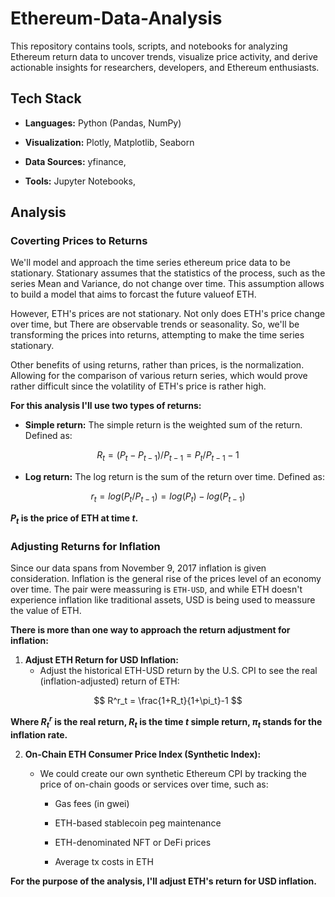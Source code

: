 # Ethereum-Data-Analysis
This repository contains tools, scripts, and notebooks for analyzing Ethereum return data to uncover trends, visualize price activity, and derive actionable insights for researchers, developers, and Ethereum enthusiasts.

## Tech Stack
- **Languages:** Python (Pandas, NumPy)

- **Visualization:** Plotly, Matplotlib, Seaborn

- **Data Sources:** yfinance,

- **Tools:** Jupyter Notebooks,

## Analysis


### Coverting Prices to Returns
We'll model and approach the time series ethereum price data to be stationary. Stationary assumes that the statistics of the process, such as the series Mean and Variance, do not change over time. This assumption allows to build a model that aims to forcast the future valueof ETH.

However, ETH's prices are not stationary. Not only does ETH's price change over time, but There are observable trends or seasonality. So, we'll be transforming the prices into returns, attempting to make the time series stationary.

Other benefits of using returns, rather than prices, is the normalization. Allowing for the comparison of various return series, which would prove rather difficult since the volatility of ETH's price is rather high.

**For this analysis I'll use two types of returns:**

- **Simple return:** The simple return is the weighted sum of the return. Defined as:

$$
R_t = (P_t - P_{t-1})/P_{t-1} = P_t/P_{t-1}-1 
$$

- **Log return:** The log return is the sum of the return over time. Defined as:

$$
r_t = log(P_t/P_{t-1}) = log(P_t) - log(P_{t-1})
$$

**$P_t$ is the price of ETH at time $t$.**


### Adjusting Returns for Inflation
Since our data spans from November 9, 2017 inflation is given consideration. Inflation is the general rise of the prices level of an economy over time. The pair were meassuring is `ETH-USD`, and  while ETH doesn't experience inflation like traditional assets, USD is being used to meassure the value of ETH.

**There is more than one way to approach the return adjustment for inflation:**

1. **Adjust ETH Return for USD Inflation:**
    - Adjust the historical ETH-USD return by the U.S. CPI to see the real (inflation-adjusted) return of ETH:
    
$$
R^r_t = \frac{1+R_t}{1+\pi_t}-1
$$

**Where $R^r_t$ is the real return, $R_t$ is the time $t$ simple return, $\pi_t$ stands for the inflation rate.**


2. **On-Chain ETH Consumer Price Index (Synthetic Index):**
    - We could create our own synthetic Ethereum CPI by tracking the price of on-chain goods or services over time, such as:

        - Gas fees (in gwei)

        - ETH-based stablecoin peg maintenance

        - ETH-denominated NFT or DeFi prices

        - Average tx costs in ETH

**For the purpose of the analysis, I'll adjust ETH's return for USD inflation.**
